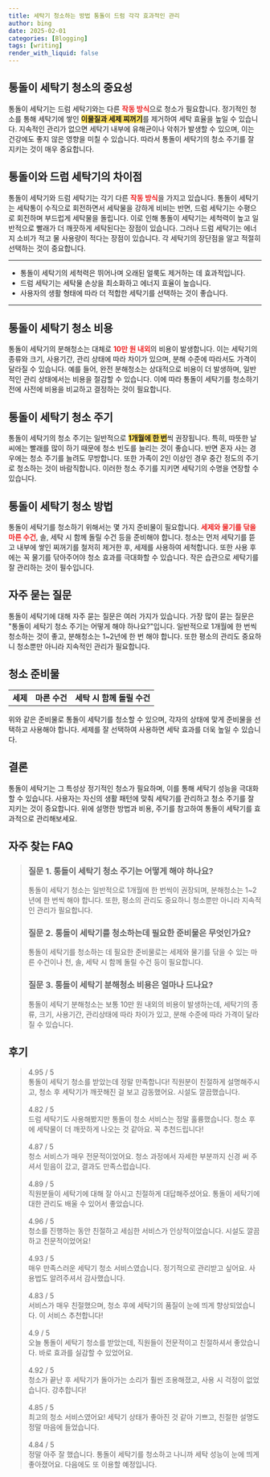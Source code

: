 ```yaml
---
title: 세탁기 청소하는 방법 통돌이 드럼 각각 효과적인 관리
author: bing
date: 2025-02-01
categories: [Blogging]
tags: [writing]
render_with_liquid: false
---
```



<h2 id='통돌이 세탁기 청소의 중요성'>통돌이 세탁기 청소의 중요성</h2>

<p>통돌이 세탁기는 드럼 세탁기와는 다른 <b><span style="color: #ee2323;">작동 방식</span></b>으로 청소가 필요합니다. 정기적인 청소를 통해 세탁기에 쌓인 <b><span style="background-color: #ffe066;">이물질과 세제 찌꺼기</span></b>를 제거하여 세탁 효율을 높일 수 있습니다. 지속적인 관리가 없으면 세탁기 내부에 유해균이나 악취가 발생할 수 있으며, 이는 건강에도 좋지 않은 영향을 미칠 수 있습니다. 따라서 통돌이 세탁기의 청소 주기를 잘 지키는 것이 매우 중요합니다.</p>

<h2 id='통돌이와 드럼 세탁기의 차이점'>통돌이와 드럼 세탁기의 차이점</h2>

<p>통돌이 세탁기와 드럼 세탁기는 각기 다른 <b><span style="color: #ee2323;">작동 방식</span></b>을 가지고 있습니다. 통돌이 세탁기는 세탁통이 수직으로 회전하면서 세탁물을 강하게 비비는 반면, 드럼 세탁기는 수평으로 회전하며 부드럽게 세탁물을 돌립니다. 이로 인해 통돌이 세탁기는 세척력이 높고 일반적으로 빨래가 더 깨끗하게 세탁된다는 장점이 있습니다. 그러나 드럼 세탁기는 에너지 소비가 적고 물 사용량이 적다는 장점이 있습니다. 각 세탁기의 장단점을 알고 적절히 선택하는 것이 중요합니다.</p>

<hr />

<ul>
    <li>통돌이 세탁기의 세척력은 뛰어나며 오래된 얼룩도 제거하는 데 효과적입니다.</li>
    <li>드럼 세탁기는 세탁물 손상을 최소화하고 에너지 효율이 높습니다.</li>
    <li>사용자의 생활 형태에 따라 더 적합한 세탁기를 선택하는 것이 좋습니다.</li>
</ul>

<hr />

<h2 id='통돌이 세탁기 청소 비용'>통돌이 세탁기 청소 비용</h2>

<p>통돌이 세탁기의 분해청소는 대체로 <b><span style="color: #ee2323;">10만 원 내외</span></b>의 비용이 발생합니다. 이는 세탁기의 종류와 크기, 사용기간, 관리 상태에 따라 차이가 있으며, 분해 수준에 따라서도 가격이 달라질 수 있습니다. 예를 들어, 완전 분해청소는 상대적으로 비용이 더 발생하며, 일반적인 관리 상태에서는 비용을 절감할 수 있습니다. 이에 따라 통돌이 세탁기를 청소하기 전에 사전에 비용을 비교하고 결정하는 것이 필요합니다.</p>

<h2 id='통돌이 세탁기 청소 주기'>통돌이 세탁기 청소 주기</h2>

<p>통돌이 세탁기의 청소 주기는 일반적으로 <b><span style="background-color: #ffe066;">1개월에 한 번</span></b>씩 권장됩니다. 특히, 따뜻한 날씨에는 빨래를 많이 하기 때문에 청소 빈도를 늘리는 것이 좋습니다. 반면 혼자 사는 경우에는 청소 주기를 늘려도 무방합니다. 또한 가족이 2인 이상인 경우 중간 정도의 주기로 청소하는 것이 바람직합니다. 이러한 청소 주기를 지키면 세탁기의 수명을 연장할 수 있습니다.</p>

<h2 id='통돌이 세탁기 청소 방법'>통돌이 세탁기 청소 방법</h2>

<p>통돌이 세탁기를 청소하기 위해서는 몇 가지 준비물이 필요합니다. <b><span style="color: #ee2323;">세제와 물기를 닦을 마른 수건</span></b>, 솔, 세탁 시 함께 돌릴 수건 등을 준비해야 합니다. 청소는 먼저 세탁기를 뜯고 내부에 쌓인 찌꺼기를 철저히 제거한 후, 세제를 사용하여 세척합니다. 또한 사용 후에는 꼭 물기를 닦아주어야 청소 효과를 극대화할 수 있습니다. 작은 습관으로 세탁기를 잘 관리하는 것이 필수입니다.</p>

<h2 id='자주 묻는 질문'>자주 묻는 질문</h2>

<p>통돌이 세탁기에 대해 자주 묻는 질문은 여러 가지가 있습니다. 가장 많이 묻는 질문은 "통돌이 세탁기 청소 주기는 어떻게 해야 하나요?"입니다. 일반적으로 1개월에 한 번씩 청소하는 것이 좋고, 분해청소는 1~2년에 한 번 해야 합니다. 또한 평소의 관리도 중요하니 청소뿐만 아니라 지속적인 관리가 필요합니다.</p>

<h2 id='청소 준비물'>청소 준비물</h2>

<table>
    <tr>
        <td style="text-align: center; height: 17px;"><b>세제</b></td>
        <td style="text-align: center; height: 17px;"><b>마른 수건</b></td>
        <td style="text-align: center; height: 17px;"><b>세탁 시 함께 돌릴 수건</b></td>
    </tr>
</table>

<p>위와 같은 준비물로 통돌이 세탁기를 청소할 수 있으며, 각자의 상태에 맞게 준비물을 선택하고 사용해야 합니다. 세제를 잘 선택하여 사용하면 세탁 효과를 더욱 높일 수 있습니다.</p>

<h2 id='결론'>결론</h2>

<p>통돌이 세탁기는 그 특성상 정기적인 청소가 필요하며, 이를 통해 세탁기 성능을 극대화할 수 있습니다. 사용자는 자신의 생활 패턴에 맞춰 세탁기를 관리하고 청소 주기를 잘 지키는 것이 중요합니다. 위에 설명한 방법과 비용, 주기를 참고하여 통돌이 세탁기를 효과적으로 관리해보세요.</p>


<h2 id='자주_찾는_FAQ'>자주 찾는 FAQ</h2>
<div itemscope="" itemtype="https://schema.org/FAQPage"> 
<blockquote> 
<div itemscope="" itemprop="mainEntity" itemtype="https://schema.org/Question"> 
<h3 itemprop="name">질문 1. 통돌이 세탁기 청소 주기는 어떻게 해야 하나요?</h3> 
<div itemscope="" itemprop="acceptedAnswer" itemtype="https://schema.org/Answer"> 
<span itemprop="text"> 
<p>통돌이 세탁기 청소는 일반적으로 1개월에 한 번씩이 권장되며, 분해청소는 1~2년에 한 번씩 해야 합니다. 또한, 평소의 관리도 중요하니 청소뿐만 아니라 지속적인 관리가 필요합니다.</p> 
</span> 
</div> 
</div> 

<div itemscope="" itemprop="mainEntity" itemtype="https://schema.org/Question"> 
<h3 itemprop="name">질문 2. 통돌이 세탁기를 청소하는데 필요한 준비물은 무엇인가요?</h3> 
<div itemscope="" itemprop="acceptedAnswer" itemtype="https://schema.org/Answer"> 
<span itemprop="text"> 
<p>통돌이 세탁기를 청소하는 데 필요한 준비물로는 세제와 물기를 닦을 수 있는 마른 수건이나 천, 솔, 세탁 시 함께 돌릴 수건 등이 필요합니다.</p> 
</span> 
</div> 
</div> 

<div itemscope="" itemprop="mainEntity" itemtype="https://schema.org/Question"> 
<h3 itemprop="name">질문 3. 통돌이 세탁기 분해청소 비용은 얼마나 드나요?</h3> 
<div itemscope="" itemprop="acceptedAnswer" itemtype="https://schema.org/Answer"> 
<span itemprop="text"> 
<p>통돌이 세탁기 분해청소는 보통 10만 원 내외의 비용이 발생하는데, 세탁기의 종류, 크기, 사용기간, 관리상태에 따라 차이가 있고, 분해 수준에 따라 가격이 달라질 수 있습니다.</p> 
</span> 
</div> 
</div> 
</blockquote> 
</div>
<h2 id='후기'>후기</h2>
<div itemscope itemtype="https://schema.org/Product">
  <blockquote>
  <div itemprop="review" itemscope itemtype="https://schema.org/Review">
      <div itemprop="reviewRating" itemscope itemtype="https://schema.org/Rating"> <span itemprop="ratingValue">4.95</span> / <span itemprop="bestRating">5</span> </div>
      <span itemprop="reviewBody">통돌이 세탁기 청소를 받았는데 정말 만족합니다! 직원분이 친절하게 설명해주시고, 청소 후 세탁기가 깨끗해진 걸 보고 감동했어요. 시설도 깔끔했습니다.</span>
  </div>
  <br>
  <div itemprop="review" itemscope itemtype="https://schema.org/Review">
      <div itemprop="reviewRating" itemscope itemtype="https://schema.org/Rating"> <span itemprop="ratingValue">4.82</span> / <span itemprop="bestRating">5</span> </div>
      <span itemprop="reviewBody">드럼 세탁기도 사용해봤지만 통돌이 청소 서비스는 정말 훌륭했습니다. 청소 후에 세탁물이 더 깨끗하게 나오는 것 같아요. 꼭 추천드립니다!</span>
  </div>
  <br>
  <div itemprop="review" itemscope itemtype="https://schema.org/Review">
      <div itemprop="reviewRating" itemscope itemtype="https://schema.org/Rating"> <span itemprop="ratingValue">4.87</span> / <span itemprop="bestRating">5</span> </div>
      <span itemprop="reviewBody">청소 서비스가 매우 전문적이었어요. 청소 과정에서 자세한 부분까지 신경 써 주셔서 믿음이 갔고, 결과도 만족스럽습니다.</span>
  </div>
  <br>
  <div itemprop="review" itemscope itemtype="https://schema.org/Review">
      <div itemprop="reviewRating" itemscope itemtype="https://schema.org/Rating"> <span itemprop="ratingValue">4.89</span> / <span itemprop="bestRating">5</span> </div>
      <span itemprop="reviewBody">직원분들이 세탁기에 대해 잘 아시고 친절하게 대답해주셨어요. 통돌이 세탁기에 대한 관리도 배울 수 있어서 좋았습니다.</span>
  </div>
  <br>
  <div itemprop="review" itemscope itemtype="https://schema.org/Review">
      <div itemprop="reviewRating" itemscope itemtype="https://schema.org/Rating"> <span itemprop="ratingValue">4.96</span> / <span itemprop="bestRating">5</span> </div>
      <span itemprop="reviewBody">청소를 진행하는 동안 친절하고 세심한 서비스가 인상적이었습니다. 시설도 깔끔하고 전문적이었어요!</span>
  </div>
  <br>
  <div itemprop="review" itemscope itemtype="https://schema.org/Review">
      <div itemprop="reviewRating" itemscope itemtype="https://schema.org/Rating"> <span itemprop="ratingValue">4.93</span> / <span itemprop="bestRating">5</span> </div>
      <span itemprop="reviewBody">매우 만족스러운 세탁기 청소 서비스였습니다. 정기적으로 관리받고 싶어요. 사용법도 알려주셔서 감사했습니다.</span>
  </div>
  <br>
  <div itemprop="review" itemscope itemtype="https://schema.org/Review">
      <div itemprop="reviewRating" itemscope itemtype="https://schema.org/Rating"> <span itemprop="ratingValue">4.83</span> / <span itemprop="bestRating">5</span> </div>
      <span itemprop="reviewBody">서비스가 매우 친절했으며, 청소 후에 세탁기의 품질이 눈에 띄게 향상되었습니다. 이 서비스 추천합니다!</span>
  </div>
  <br>
  <div itemprop="review" itemscope itemtype="https://schema.org/Review">
      <div itemprop="reviewRating" itemscope itemtype="https://schema.org/Rating"> <span itemprop="ratingValue">4.9</span> / <span itemprop="bestRating">5</span> </div>
      <span itemprop="reviewBody">오늘 통돌이 세탁기 청소를 받았는데, 직원들이 전문적이고 친절하셔서 좋았습니다. 바로 효과를 실감할 수 있었어요.</span>
  </div>
  <br>
  <div itemprop="review" itemscope itemtype="https://schema.org/Review">
      <div itemprop="reviewRating" itemscope itemtype="https://schema.org/Rating"> <span itemprop="ratingValue">4.92</span> / <span itemprop="bestRating">5</span> </div>
      <span itemprop="reviewBody">청소가 끝난 후 세탁기가 돌아가는 소리가 훨씬 조용해졌고, 사용 시 걱정이 없었습니다. 강추합니다!</span>
  </div>
  <br>
  <div itemprop="review" itemscope itemtype="https://schema.org/Review">
      <div itemprop="reviewRating" itemscope itemtype="https://schema.org/Rating"> <span itemprop="ratingValue">4.85</span> / <span itemprop="bestRating">5</span> </div>
      <span itemprop="reviewBody">최고의 청소 서비스였어요! 세탁기 상태가 좋아진 것 같아 기쁘고, 친절한 설명도 정말 마음에 들었습니다.</span>
  </div>
  <br>
  <div itemprop="review" itemscope itemtype="https://schema.org/Review">
      <div itemprop="reviewRating" itemscope itemtype="https://schema.org/Rating"> <span itemprop="ratingValue">4.84</span> / <span itemprop="bestRating">5</span> </div>
      <span itemprop="reviewBody">정말 아주 잘 했습니다. 통돌이 세탁기를 청소하고 나니까 세탁 성능이 눈에 띄게 좋아졌어요. 다음에도 또 이용할 예정입니다.</span>
  </div>
  </blockquote>
</div>
